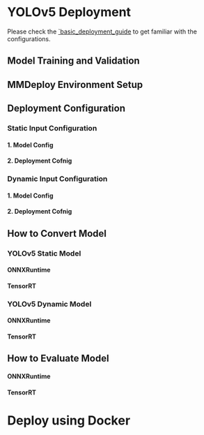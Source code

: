 # YOLOv5 Deployment

Please check the [\`basic_deployment_guide](basic_deployment_guide.md) to get familiar with the configurations.

## Model Training and Validation

## MMDeploy Environment Setup

## Deployment Configuration

### Static Input Configuration

#### 1. Model Config

#### 2. Deployment Cofnig

### Dynamic Input Configuration

#### 1. Model Config

#### 2. Deployment Cofnig

## How to Convert Model

### YOLOv5 Static Model

#### ONNXRuntime

#### TensorRT

### YOLOv5 Dynamic Model

#### ONNXRuntime

#### TensorRT

## How to Evaluate Model

#### ONNXRuntime

#### TensorRT

# Deploy using Docker
